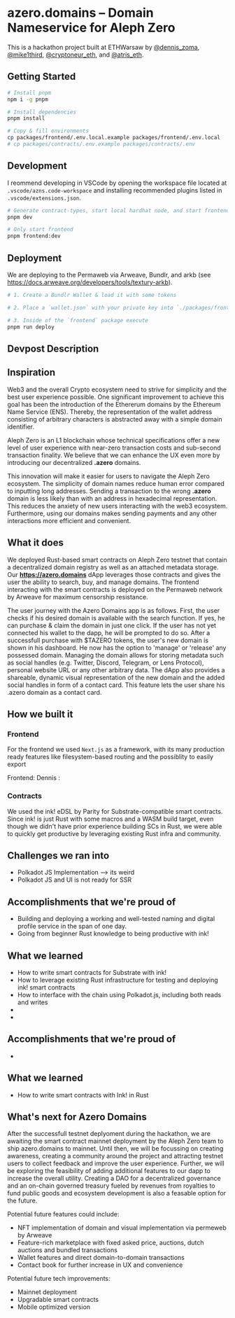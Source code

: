 # azero.domains – Domain Nameservice for Aleph Zero

This is a hackathon project built at ETHWarsaw by [@dennis_zoma](https://twitter.com/dennis_zoma), [@mike1third](https://twitter.com/mike1third), [@cryptoneur_eth](https://twitter.com/cryptoneur_eth), and [@atris_eth](https://twitter.com/atris_eth).

## Getting Started

```bash
# Install pnpm
npm i -g pnpm

# Install dependencies
pnpm install

# Copy & fill environments
cp packages/frontend/.env.local.example packages/frontend/.env.local
# cp packages/contracts/.env.example packages/contracts/.env
```

## Development

I reommend developing in VSCode by opening the workspace file located at `.vscode/azns.code-workspace` and installing recommended plugins listed in `.vscode/extensions.json`.

```bash
# Generate contract-types, start local hardhat node, and start frontend with turborepo
pnpm dev

# Only start frontend
pnpm frontend:dev
```

## Deployment

We are deploying to the Permaweb via Arweave, Bundlr, and arkb (see https://docs.arweave.org/developers/tools/textury-arkb).

```bash
# 1. Create a Bundlr Wallet & load it with some tokens

# 2. Place a `wallet.json` with your private key into `./packages/frontend/`

# 3. Inside of the `frontend` package execute
pnpm run deploy
```

## Devpost Description

## Inspiration

Web3 and the overall Crypto ecosystem need to strive for simplicity and the best user experience possible. One significant improvement to achieve this goal has been the introduction of the Ethererum domains by the Ethereum Name Service (ENS). Thereby, the representation of the wallet address consisting of arbitrary characters is abstracted away with a simple domain identifier.

Aleph Zero is an L1 blockchain whose technical specifications offer a new level of user experience with near-zero transaction costs and sub-second transaction finality. We believe that we can enhance the UX even more by introducing our decentralized **.azero** domains.

This innovation will make it easier for users to navigate the Aleph Zero ecosystem. The simplicity of domain names reduce human error compared to inputting long addresses. Sending a transaction to the wrong **.azero** domain is less likely than with an address in hexadecimal representation. This reduces the anxiety of new users interacting with the web3 ecosystem. Furthermore, using our domains makes sending payments and any other interactions more efficient and convenient.

## What it does

We deployed Rust-based smart contracts on Aleph Zero testnet that contain a decentralized domain registry as well as an attached metadata storage. Our **https://azero.domains** dApp leverages those contracts and gives the user the ability to search, buy, and manage domains. The frontend interacting with the smart contracts is deployed on the Permaweb network by Arweave for maximum censorship resistance.

The user journey with the Azero Domains app is as follows. First, the user checks if his desired domain is available with the search function. If yes, he can purchase & claim the domain in just one click. If the user has not yet connected his wallet to the dapp, he will be prompted to do so. After a successfull purchase with $TAZERO tokens, the user's new domain is shown in his dashboard. He now has the option to 'manage' or 'release' any possessed domain. Managing the domain allows for storing metadata such as social handles (e.g. Twitter, Discord, Telegram, or Lens Protocol), personal website URL or any other arbitrary data. The dApp also provides a shareable, dynamic visual representation of the new domain and the added social handles in form of a contact card. This feature lets the user share his .azero domain as a contact card.

## How we built it

### Frontend

For the frontend we used `Next.js` as a framework, with its many production ready features like filesystem-based routing and the possiblity to easily export

Frontend:
Dennis :

### Contracts

We used the ink! eDSL by Parity for Substrate-compatible smart contracts. Since ink! is just Rust with some macros and a WASM build target, even though we didn't have prior experience building SCs in Rust, we were able to quickly get productive by leveraging existing Rust infra and community.

## Challenges we ran into

- Polkadot JS Implementation --> its weird
- Polkadot JS and UI is not ready for SSR

## Accomplishments that we're proud of

- Building and deploying a working and well-tested naming and digital profile service in the span of one day.
- Going from beginner Rust knowledge to being productive with ink!

## What we learned

- How to write smart contracts for Substrate with ink!
- How to leverage existing Rust infrastructure for testing and deploying ink! smart contracts
- How to interface with the chain using Polkadot.js, including both reads and writes
-
-

## Accomplishments that we're proud of

-

## What we learned

- How to write smart contracts with Ink! in Rust

## What's next for Azero Domains

After the successfull testnet deplyoment during the hackathon, we are awaiting the smart contract mainnet deployment by the Aleph Zero team to ship azero.domains to mainnet. Until then, we will be focussing on creating awareness, creating a community around the project and attracting testnet users to collect feedback and improve the user experience. Further, we will be exploring the feasibility of adding additional features to our dapp to increase the overall utility. Creating a DAO for a decentralized governance and an on-chain governed treasury fueled by revenues from royalties to fund public goods and ecosystem development is also a feasable option for the future.

Potential future features could include:

- NFT implementation of domain and visual implementation via permeweb by Arweave
- Feature-rich marketplace with fixed asked price, auctions, dutch auctions and bundled transactions
- Wallet features and direct domain-to-domain transactions
- Contact book for further increase in UX and convenience

Potential future tech improvements:

- Mainnet deployment
- Upgradable smart contracts
- Mobile optimized version
